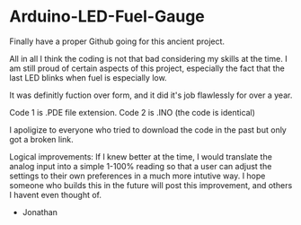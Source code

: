 Arduino-LED-Fuel-Gauge
======================

Finally have a proper Github going for this ancient project.

All in all I think the coding is not that bad considering my skills at the time. 
I am still proud of certain aspects of this project, especially the fact that the last LED blinks
when fuel is especially low.

It was definitly fuction over form, and it did it's job flawlessly for over a year.

Code 1 is .PDE file extension.
Code 2 is .INO  (the code is identical)

I apoligize to everyone who tried to download the code in the past but only got a broken link.

Logical improvements: If I knew better at the time, I would translate the analog input into a simple 1-100% reading
so that a user can adjust the settings to their own preferences in a much more intutive way. I hope someone who builds
this in the future will post this improvement, and others I havent even thought of.

- Jonathan
